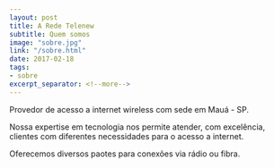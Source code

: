 ```yaml
---
layout: post
title: A Rede Telenew
subtitle: Quem somos
image: "sobre.jpg"
link: "/sobre.html"
date: 2017-02-18
tags:
- sobre
excerpt_separator: <!--more-->
---
```


Provedor de acesso a internet wireless com sede em Mauá - SP.

Nossa expertise em tecnologia nos permite atender, com excelência, clientes com diferentes necessidades para o acesso a internet.

Oferecemos diversos paotes para conexões via rádio ou fibra.
